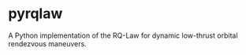 # pyrqlaw
A Python implementation of the RQ-Law for dynamic low-thrust orbital rendezvous maneuvers.
